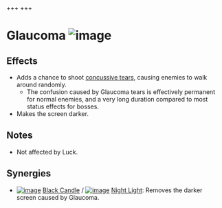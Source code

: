 +++
+++

 # Glaucoma ![image](/image/Glaucoma.png) 


Effects
---------


* Adds a chance to shoot [concussive tears](/wiki/Status_Effects#Effects "Status Effects"), causing enemies to walk around randomly.
	+ The confusion caused by Glaucoma tears is effectively permanent for normal enemies, and a very long duration compared to most status effects for bosses.
* Makes the screen darker.


Notes
-------


* Not affected by Luck.


Synergies
-----------


* [![image](/image/Black_Candle.png)](/wiki/Black_Candle "Black Candle") [Black Candle](/wiki/Black_Candle "Black Candle") / [![image](/image/Night_Light.png)](/wiki/Night_Light "Night Light") [Night Light](/wiki/Night_Light "Night Light"): Removes the darker screen caused by Glaucoma.


